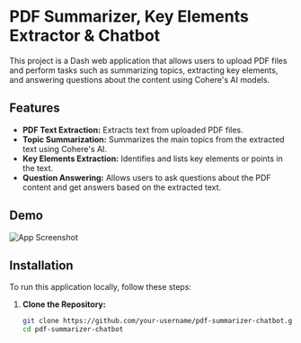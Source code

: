 # PDF Summarizer, Key Elements Extractor & Chatbot

This project is a Dash web application that allows users to upload PDF files and perform tasks such as summarizing topics, extracting key elements, and answering questions about the content using Cohere's AI models.

## Features

- **PDF Text Extraction:** Extracts text from uploaded PDF files.
- **Topic Summarization:** Summarizes the main topics from the extracted text using Cohere's AI.
- **Key Elements Extraction:** Identifies and lists key elements or points in the text.
- **Question Answering:** Allows users to ask questions about the PDF content and get answers based on the extracted text.

## Demo

![App Screenshot](screenshot.png)  <!-- Replace with an actual screenshot or link to the deployed site -->

## Installation

To run this application locally, follow these steps:

1. **Clone the Repository:**

   ```bash
   git clone https://github.com/your-username/pdf-summarizer-chatbot.git
   cd pdf-summarizer-chatbot

